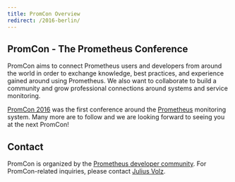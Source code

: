 ```yaml
---
title: PromCon Overview
redirect: /2016-berlin/
---
```


## PromCon - The Prometheus Conference

PromCon aims to connect Prometheus users and developers from around the world
in order to exchange knowledge, best practices, and experience gained around
using Prometheus. We also want to collaborate to build a community and grow
professional connections around systems and service monitoring.

[PromCon 2016](/2016-berlin) was the first conference around the
[Prometheus](https://prometheus.io/) monitoring system. Many more are to
follow and we are looking forward to seeing you at the next PromCon!

## Contact

PromCon is organized by the [Prometheus developer community](https://prometheus.io/community/).
For PromCon-related inquiries, please contact [Julius Volz](mailto:julius.volz@gmail.com).